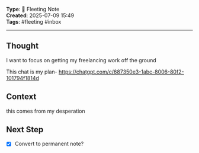 

**Type**: 🧠 Fleeting Note  
**Created**: 2025-07-09 15:49  
**Tags**: #fleeting #inbox  

---

## Thought  
I want to focus on getting my freelancing work off the ground

This chat is my plan- 
https://chatgpt.com/c/687350e3-1abc-8006-80f2-101794f1814d

## Context  
this comes from my desperation

## Next Step  
- [x] Convert to permanent note?
